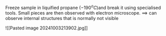 Freeze sample in liquified propane ($-190^o C$)and break it using specialised tools. Small pieces are then observed with electron microscope.
$\implies$ can observe internal structures that is normally not visible

![[Pasted image 20241003213902.jpg]]